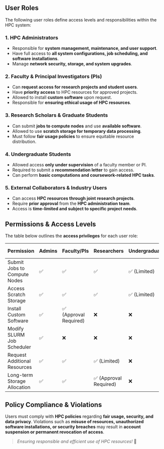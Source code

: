 ## User Roles
The following user roles define access levels and responsibilities within the HPC system:

### **1. HPC Administrators**
- Responsible for **system management, maintenance, and user support**.
- Have full access to **all system configurations, job scheduling, and software installations**.
- Manage **network security, storage, and system upgrades**.

### **2. Faculty & Principal Investigators (PIs)**
- Can **request access for research projects and student users**.
- Have **priority access** to HPC resources for approved projects.
- Allowed to install **custom software** upon request.
- Responsible for **ensuring ethical usage of HPC resources**.

### **3. Research Scholars & Graduate Students**
- Can submit **jobs to compute nodes** and use **available software**.
- Allowed to use **scratch storage for temporary data processing**.
- Must follow **fair usage policies** to ensure equitable resource distribution.

### **4. Undergraduate Students**
- Allowed access **only under supervision** of a faculty member or PI.
- Required to submit a **recommendation letter** to gain access.
- Can perform **basic computations and coursework-related HPC tasks**.

### **5. External Collaborators & Industry Users**
- Can access **HPC resources through joint research projects**.
- Require **prior approval** from the **HPC administration team**.
- Access is **time-limited and subject to specific project needs**.

## Permissions & Access Levels
The table below outlines the **access privileges** for each user role:

| Permission                     | Admins | Faculty/PIs | Researchers | Undergraduates | Industry Users |
|--------------------------------|--------|------------|-------------|----------------|----------------|
| Submit Jobs to Compute Nodes   | ✅      | ✅          | ✅           | ✅ (Limited)    | ✅ (Limited)    |
| Access Scratch Storage         | ✅      | ✅          | ✅           | ✅ (Limited)    | ✅              |
| Install Custom Software        | ✅      | ✅ (Approval Required) | ❌ | ❌ | ❌ |
| Modify SLURM Job Scheduler     | ✅      | ❌          | ❌           | ❌              | ❌              |
| Request Additional Resources   | ✅      | ✅          | ✅ (Limited) | ❌              | ✅              |
| Long-term Storage Allocation   | ✅      | ✅          | ✅ (Approval Required) | ❌ | ✅ |

## Policy Compliance & Violations
Users must comply with **HPC policies** regarding **fair usage, security, and data privacy**. Violations such as **misuse of resources, unauthorized software installations, or security breaches** may result in **account suspension or permanent revocation of access**.


> _Ensuring responsible and efficient use of HPC resources!_ 🚀
